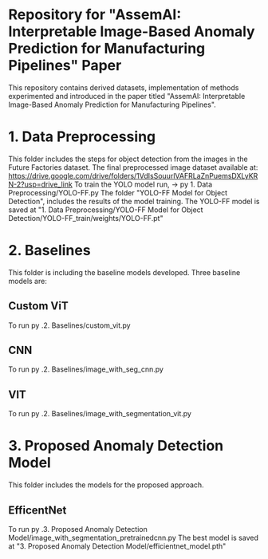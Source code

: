 # Repository for "AssemAI: Interpretable Image-Based Anomaly Prediction for Manufacturing Pipelines" Paper
This repository contains derived datasets, implementation of methods experimented and introduced in the paper titled "AssemAI: Interpretable Image-Based Anomaly Prediction for Manufacturing Pipelines".

# 1. Data Preprocessing #
This folder includes the steps for object detection from the images in the Future Factories dataset.
The final preprocessed image dataset available at: https://drive.google.com/drive/folders/1VdIsSouurlVAFRLaZnPuemsDXLyKRN-2?usp=drive_link
To train the YOLO model run, -> py 1. Data Preprocessing/YOLO-FF.py
The folder "YOLO-FF Model for Object Detection", includes the results of the model training.
The YOLO-FF model is saved at "1. Data Preprocessing/YOLO-FF Model for Object Detection/YOLO-FF_train/weights/YOLO-FF.pt"

# 2. Baselines # 

This folder is including the baseline models developed.
Three baseline models are:

## Custom ViT ##
To run py .2. Baselines/custom_vit.py

## CNN ##
To run py .2. Baselines/image_with_seg_cnn.py

## VIT ##
To run py .2. Baselines/image_with_segmentation_vit.py

# 3. Proposed Anomaly Detection Model #

This folder includes the models for the proposed approach.

## EfficentNet ##
To run py .3. Proposed Anomaly Detection Model/image_with_segmentation_pretrainedcnn.py
The best model is saved at "3. Proposed Anomaly Detection Model/efficientnet_model.pth"